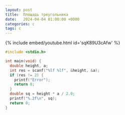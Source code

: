 ```yaml
---
layout: post
title:  Площадь треугольника
date:   2024-04-04 01:00:00 +0000
categories: c
tags: c
---
```


{% include embed/youtube.html id='sqK89U3cAfw' %}

```c
#include <stdio.h>

int main(void) {
  double height, a;
  int res = scanf("%lf %lf", &height, &a);
  if (res != 2) {
    printf("Error");
    return 0;
  }
  double sq = height * a / 2.0;
  printf("%.2f\n", sq);
  return 0;
}
```